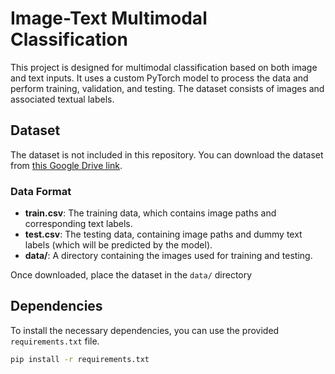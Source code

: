 # Image-Text Multimodal Classification

This project is designed for multimodal classification based on both image and text inputs. It uses a custom PyTorch model to process the data and perform training, validation, and testing. The dataset consists of images and associated textual labels.

## Dataset

The dataset is not included in this repository. You can download the dataset from [this Google Drive link](https://drive.google.com/file/d/1Y9JpEf_Y22bZYqm6YbmFkorjmG2m_9bo/view?usp=sharing).

### Data Format
- **train.csv**: The training data, which contains image paths and corresponding text labels.
- **test.csv**: The testing data, containing image paths and dummy text labels (which will be predicted by the model).
- **data/**: A directory containing the images used for training and testing.

Once downloaded, place the dataset in the `data/` directory

## Dependencies

To install the necessary dependencies, you can use the provided `requirements.txt` file.

```bash
pip install -r requirements.txt
